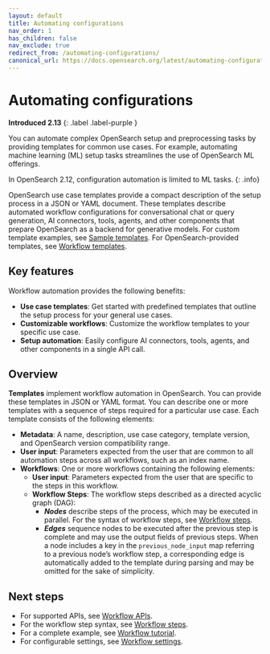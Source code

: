 ```yaml
---
layout: default
title: Automating configurations
nav_order: 1
has_children: false
nav_exclude: true
redirect_from: /automating-configurations/
canonical_url: https://docs.opensearch.org/latest/automating-configurations/index/
---
```


# Automating configurations
**Introduced 2.13**
{: .label .label-purple }

You can automate complex OpenSearch setup and preprocessing tasks by providing templates for common use cases. For example, automating machine learning (ML) setup tasks streamlines the use of OpenSearch ML offerings.

In OpenSearch 2.12, configuration automation is limited to ML tasks.
{: .info}

OpenSearch use case templates provide a compact description of the setup process in a JSON or YAML document. These templates describe automated workflow configurations for conversational chat or query generation, AI connectors, tools, agents, and other components that prepare OpenSearch as a backend for generative models. For custom template examples, see [Sample templates](https://github.com/opensearch-project/flow-framework/tree/main/sample-templates). For OpenSearch-provided templates, see [Workflow templates]({{site.url}}{{site.baseurl}}/automating-configurations/workflow-templates/).

## Key features

Workflow automation provides the following benefits:

* **Use case templates**: Get started with predefined templates that outline the setup process for your general use cases.
* **Customizable workflows**: Customize the workflow templates to your specific use case.
* **Setup automation**: Easily configure AI connectors, tools, agents, and other components in a single API call.

## Overview

**Templates** implement workflow automation in OpenSearch. You can provide these templates in JSON or YAML format. You can describe one or more templates with a sequence of steps required for a particular use case. Each template consists of the following elements:

* **Metadata**: A name, description, use case category, template version, and OpenSearch version compatibility range.
* **User input**: Parameters expected from the user that are common to all automation steps across all workflows, such as an index name.
* **Workflows**: One or more workflows containing the following elements:
    * **User input**: Parameters expected from the user that are specific to the steps in this workflow.
    * **Workflow Steps**: The workflow steps described as a directed acyclic graph (DAG):  
        * ***Nodes*** describe steps of the process, which may be executed in parallel. For the syntax of workflow steps, see [Workflow steps]({{site.url}}{{site.baseurl}}/automating-configurations/workflow-steps/). 
        * ***Edges*** sequence nodes to be executed after the previous step is complete and may use the output fields of previous steps. When a node includes a key in the `previous_node_input` map referring to a previous node’s workflow step, a corresponding edge is automatically added to the template during parsing and may be omitted for the sake of simplicity.

## Next steps

- For supported APIs, see [Workflow APIs]({{site.url}}{{site.baseurl}}/automating-configurations/api/index/).
- For the workflow step syntax, see [Workflow steps]({{site.url}}{{site.baseurl}}/automating-configurations/workflow-steps/).  
- For a complete example, see [Workflow tutorial]({{site.url}}{{site.baseurl}}/automating-configurations/workflow-tutorial/).
- For configurable settings, see [Workflow settings]({{site.url}}{{site.baseurl}}/automating-configurations/workflow-settings/).
